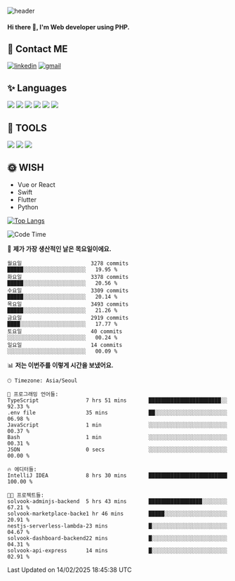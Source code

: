 ![header](https://capsule-render.vercel.app/api?type=waving&color=auto&height=300&section=header&text=Elin&fontSize=90&animation=twinkling)

#### Hi there 👋, I'm <b>Web developer</b> using PHP. ####

<!--
- 🔭 I’m currently working on Uniwill
- 🌱 I’m currently learning Vue or React or Python.
-->

<!---#### I am PHP developer --->

## 💌 Contact ME ###
[<img src='https://img.shields.io/badge/-EunjiKo-%230A66C2?style=flat-square&logo=LinkedIn&logoColor=white' alt='linkedin'>](https://www.linkedin.com/in/https://www.linkedin.com/in/eunji-ko-00a907164//)  [<img src='https://img.shields.io/badge/-einee214%40gmail.com-%23EA4335?style=flat-square&logo=Gmail&logoColor=white' alt='gmail'>](einee214@gmail.com)  


## ✨ Languages
<img src='https://img.shields.io/badge/-PHP-%23777BB4?style=for-the-badge&logo=PHP&logoColor=white'> <img src='https://img.shields.io/badge/-Laravel-%23FF2D20?style=for-the-badge&logo=Laravel&logoColor=white'> <img src='https://img.shields.io/badge/Jquery-%230769AD?style=for-the-badge&logo=Jquery&logoColor=white'> <img src='https://img.shields.io/badge/CSS3-%231572B6?style=for-the-badge&logo=CSS3&logoColor=white'> <img src='https://img.shields.io/badge/Bootstrap-%237952B3?style=for-the-badge&logo=Bootstrap&logoColor=white' > <img src='https://img.shields.io/badge/MySQL-%234479A1?style=for-the-badge&logo=MySQL&logoColor=white' >

## 🌷 TOOLS
<img src='https://img.shields.io/badge/PHPSTORM-%23000000?style=for-the-badge&logo=PhpStorm&logoColor=white' > <img src='https://img.shields.io/badge/GitLab-%23FCA121?style=for-the-badge&logo=GitLab&logoColor=white' > <img src='https://img.shields.io/badge/GitHub-%23181717?style=for-the-badge&logo=GitHub&logoColor=white'>


## 🌞 WISH
- Vue or React
- Swift
- Flutter
- Python


[![Top Langs](https://github-readme-stats.vercel.app/api/top-langs/?username=ein214&layout=compact)](https://github.com/anuraghazra/github-readme-stats)

<!--START_SECTION:waka-->
![Code Time](http://img.shields.io/badge/Code%20Time-4%2C046%20hrs%2049%20mins-blue)

📅 **제가 가장 생산적인 날은 목요일이에요.** 

```text
월요일                      3278 commits        █████░░░░░░░░░░░░░░░░░░░░   19.95 % 
화요일                      3378 commits        █████░░░░░░░░░░░░░░░░░░░░   20.56 % 
수요일                      3309 commits        █████░░░░░░░░░░░░░░░░░░░░   20.14 % 
목요일                      3493 commits        █████░░░░░░░░░░░░░░░░░░░░   21.26 % 
금요일                      2919 commits        ████░░░░░░░░░░░░░░░░░░░░░   17.77 % 
토요일                      40 commits          ░░░░░░░░░░░░░░░░░░░░░░░░░   00.24 % 
일요일                      14 commits          ░░░░░░░░░░░░░░░░░░░░░░░░░   00.09 % 
```


📊 **저는 이번주를 이렇게 시간을 보냈어요.** 

```text
🕑︎ Timezone: Asia/Seoul

💬 프로그래밍 언어들: 
TypeScript               7 hrs 51 mins       ███████████████████████░░   92.33 % 
.env file                35 mins             ██░░░░░░░░░░░░░░░░░░░░░░░   06.98 % 
JavaScript               1 min               ░░░░░░░░░░░░░░░░░░░░░░░░░   00.37 % 
Bash                     1 min               ░░░░░░░░░░░░░░░░░░░░░░░░░   00.31 % 
JSON                     0 secs              ░░░░░░░░░░░░░░░░░░░░░░░░░   00.00 % 

🔥 에디터들: 
IntelliJ IDEA            8 hrs 30 mins       █████████████████████████   100.00 % 

🐱‍💻 프로젝트들: 
solvook-adminjs-backend  5 hrs 43 mins       █████████████████░░░░░░░░   67.21 % 
solvook-marketplace-backe1 hr 46 mins        █████░░░░░░░░░░░░░░░░░░░░   20.91 % 
nestjs-serverless-lambda-23 mins             █░░░░░░░░░░░░░░░░░░░░░░░░   04.67 % 
solvook-dashboard-backend22 mins             █░░░░░░░░░░░░░░░░░░░░░░░░   04.31 % 
solvook-api-express      14 mins             █░░░░░░░░░░░░░░░░░░░░░░░░   02.91 % 
```


 Last Updated on 14/02/2025 18:45:38 UTC
<!--END_SECTION:waka-->

<!---![GitHub stats](https://github-readme-stats.vercel.app/api?username=ein214&show_icons=true&theme=dracula)  --->



